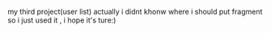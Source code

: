 my third project(user list) actually i didnt khonw where i should put fragment so i just used it , i hope it's ture:) 
